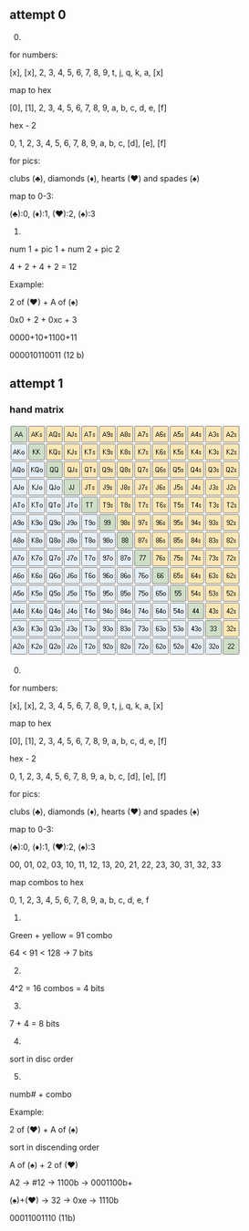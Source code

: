 ## attempt 0

0.

for numbers:

[x], [x], 2, 3, 4, 5, 6, 7, 8, 9, t, j, q, k, a, [x]

map to hex

[0], [1], 2, 3, 4, 5, 6, 7, 8, 9, a, b, c, d, e, [f]

hex - 2

0, 1, 2, 3, 4, 5, 6, 7, 8, 9, a, b, c, [d], [e], [f]

for pics:

clubs (♣), diamonds (♦), hearts (♥) and spades (♠)

map to 0-3:

(♣):0, (♦):1, (♥):2, (♠):3

1. 

num 1 + pic 1 + num 2 + pic 2

4 + 2 + 4 + 2 = 12

Example:

2 of (♥) + A of (♠)

0x0 + 2 + 0xc + 3

0000+10+1100+11

000010110011 (12 b)

## attempt 1
### hand matrix

![](../hand_matrix.png)

0.

for numbers:

[x], [x], 2, 3, 4, 5, 6, 7, 8, 9, t, j, q, k, a, [x]

map to hex

[0], [1], 2, 3, 4, 5, 6, 7, 8, 9, a, b, c, d, e, [f]

hex - 2

0, 1, 2, 3, 4, 5, 6, 7, 8, 9, a, b, c, [d], [e], [f]

for pics:

clubs (♣), diamonds (♦), hearts (♥) and spades (♠)

map to 0-3:

(♣):0, (♦):1, (♥):2, (♠):3

00, 01, 02, 03, 10, 11, 12, 13, 20, 21, 22, 23, 30, 31, 32, 33

map combos to hex

0, 1, 2, 3, 4, 5, 6, 7, 8, 9, a, b, c, d, e, f

1.

Green + yellow = 91 combo

64 < 91 < 128 -> 7 bits

2.

4^2 = 16 combos = 4 bits

3.

7 + 4 = 8 bits

4. 

sort in disc order

5.

numb# + combo

Example:

2 of (♥) + A of (♠)

sort in discending order

A of (♠) + 2 of (♥)

A2 -> #12 -> 1100b -> 0001100b+

(♠)+(♥) -> 32 -> 0xe -> 1110b

00011001110 (11b)




